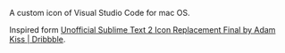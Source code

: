 A custom icon of Visual Studio Code for mac OS.

Inspired form [Unofficial Sublime Text 2 Icon Replacement Final by Adam Kiss | Dribbble](https://dribbble.com/shots/378184-Unofficial-Sublime-Text-2-Icon-Replacement-Final).
